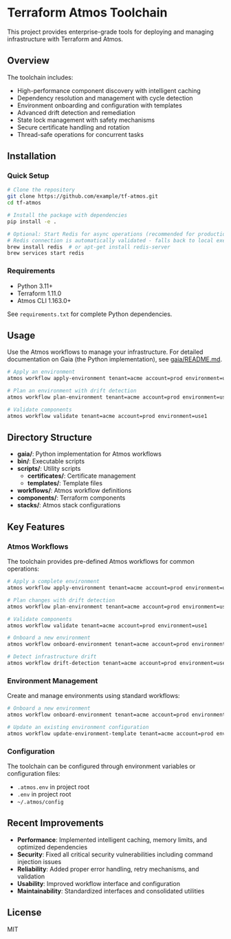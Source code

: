 # Terraform Atmos Toolchain

This project provides enterprise-grade tools for deploying and managing infrastructure with Terraform and Atmos.

## Overview

The toolchain includes:

- High-performance component discovery with intelligent caching
- Dependency resolution and management with cycle detection
- Environment onboarding and configuration with templates
- Advanced drift detection and remediation
- State lock management with safety mechanisms
- Secure certificate handling and rotation
- Thread-safe operations for concurrent tasks

## Installation

### Quick Setup

```bash
# Clone the repository
git clone https://github.com/example/tf-atmos.git
cd tf-atmos

# Install the package with dependencies
pip install -e .

# Optional: Start Redis for async operations (recommended for production)
# Redis connection is automatically validated - falls back to local execution if unavailable
brew install redis  # or apt-get install redis-server
brew services start redis
```

### Requirements

- Python 3.11+
- Terraform 1.11.0
- Atmos CLI 1.163.0+

See `requirements.txt` for complete Python dependencies.

## Usage

Use the Atmos workflows to manage your infrastructure. For detailed documentation on Gaia (the Python implementation), see [gaia/README.md](./gaia/README.md).

```bash
# Apply an environment
atmos workflow apply-environment tenant=acme account=prod environment=use1

# Plan an environment with drift detection
atmos workflow plan-environment tenant=acme account=prod environment=use1 detect_drift=true

# Validate components
atmos workflow validate tenant=acme account=prod environment=use1
```

## Directory Structure

- **gaia/**: Python implementation for Atmos workflows
- **bin/**: Executable scripts
- **scripts/**: Utility scripts
  - **certificates/**: Certificate management
  - **templates/**: Template files
- **workflows/**: Atmos workflow definitions
- **components/**: Terraform components
- **stacks/**: Atmos stack configurations

## Key Features

### Atmos Workflows

The toolchain provides pre-defined Atmos workflows for common operations:

```bash
# Apply a complete environment
atmos workflow apply-environment tenant=acme account=prod environment=use1

# Plan changes with drift detection
atmos workflow plan-environment tenant=acme account=prod environment=use1 detect_drift=true

# Validate components
atmos workflow validate tenant=acme account=prod environment=use1

# Onboard a new environment
atmos workflow onboard-environment tenant=acme account=prod environment=use1 vpc_cidr=10.0.0.0/16

# Detect infrastructure drift
atmos workflow drift-detection tenant=acme account=prod environment=use1
```

### Environment Management

Create and manage environments using standard workflows:

```bash
# Onboard a new environment
atmos workflow onboard-environment tenant=acme account=prod environment=use1 vpc_cidr=10.0.0.0/16

# Update an existing environment configuration
atmos workflow update-environment-template tenant=acme account=prod environment=use1
```

### Configuration

The toolchain can be configured through environment variables or configuration files:
- `.atmos.env` in project root
- `.env` in project root
- `~/.atmos/config`

## Recent Improvements

- **Performance**: Implemented intelligent caching, memory limits, and optimized dependencies
- **Security**: Fixed all critical security vulnerabilities including command injection issues
- **Reliability**: Added proper error handling, retry mechanisms, and validation
- **Usability**: Improved workflow interface and configuration
- **Maintainability**: Standardized interfaces and consolidated utilities

## License

MIT